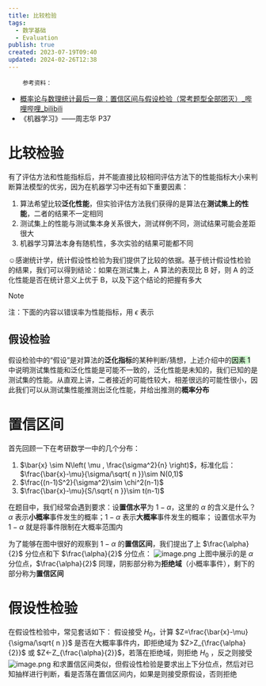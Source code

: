 ```yaml
---
title: 比较检验
tags:
  - 数学基础
  - Evaluation
publish: true
created: 2023-07-19T09:40
updated: 2024-02-26T12:38
---
```

		参考资料：
- [概率论与数理统计最后一章：置信区间与假设检验（常考题型全部团灭）_哔哩哔哩_bilibili](https://www.bilibili.com/video/BV1Ck4y1z7sg/?spm_id_from=..search-card.all.click&vd_source=95d17f0b63425256195a47394f780fb7)
- 《机器学习》——周志华 P37

# 比较检验
有了评估方法和性能指标后，并不能直接比较相同评估方法下的性能指标大小来判断算法模型的优劣，因为在机器学习中还有如下重要因素：
1. 算法希望比较**泛化性能**，但实验评估方法我们获得的是算法在**测试集上的性能**，二者的结果不一定相同
2. 测试集上的性能与测试集本身关系很大，测试样例不同，测试结果可能会差距很大
3. 机器学习算法本身有随机性，多次实验的结果可能都不同

☺️感谢统计学，统计假设性检验为我们提供了比较的依据。基于统计假设性检验的结果，我们可以得到结论：如果在测试集上，A 算法的表现比 B 好，则 A 的泛化性能是否在统计意义上优于 B，以及下这个结论的把握有多大
> [!note]
> 注：下面的内容以错误率为性能指标，用 $\epsilon$ 表示


## 假设检验

假设检验中的“假设”是对算法的**泛化指标**的某种判断/猜想，上述介绍中的<mark style="background: #BBFABBA6;">因素 1</mark> 中说明测试集性能和泛化性能是可能不一致的，泛化性能是未知的，我们已知的是测试集的性能。从直观上讲，二者接近的可能性较大，相差很远的可能性很小，因此我们可以从测试集性能推测出泛化性能，并给出推测的**概率分布**



# 置信区间
首先回顾一下在考研数学一中的几个分布：
1. $\bar{x} \sim N\left( \mu , \frac{\sigma^2}{n} \right)$，标准化后：$\frac{\bar{x}-\mu}{\sigma/\sqrt{ n }}\sim N(0,1)$
2. $\frac{(n-1)S^2}{\sigma^2}\sim \chi^2(n-1)$
3. $\frac{\bar{x}-\mu}{S/\sqrt{ n }}\sim t(n-1)$

在题目中，我们经常会遇到要求：设**置信水平**为 $1-\alpha$，这里的 $\alpha$ 的含义是什么？
$\alpha$ 表示**小概率**事件发生的概率；$1-\alpha$ 表示**大概率**事件发生的概率；
设置信水平为 $1-\alpha$ 就是将事件限制在大概率范围内

为了能够在图中很好的观察到 $1-\alpha$ 的**置信区间**，我们提出了上 $\frac{\alpha}{2}$ 分位点和下 $\frac{\alpha}{2}$ 分位点：
![image.png](https://obsidian-pic-1258776558.cos.ap-nanjing.myqcloud.com/blog/20230719100626.png)
上图中展示的是 $\alpha$ 分位点，$\frac{\alpha}{2}$ 同理，阴影部分称为**拒绝域**（小概率事件），剩下的部分称为**置信区间**

# 假设性检验
在假设性检验中，常见套话如下：
假设接受 $H_0$，计算 $Z=\frac{\bar{x}-\mu}{\sigma/\sqrt{ n }}$ 是否在大概率事件内，即拒绝域为 $Z>Z_{\frac{\alpha}{2}}$ 或 $Z<-Z_{\frac{\alpha}{2}}$，若落在拒绝域，则拒绝 $H_{0}$ ，反之则接受
![image.png](https://obsidian-pic-1258776558.cos.ap-nanjing.myqcloud.com/blog/20230719102023.png)
和求置信区间类似，但假设性检验是要求出上下分位点，然后对已知抽样进行判断，看是否落在置信区间内，如果是则接受原假设，否则拒绝